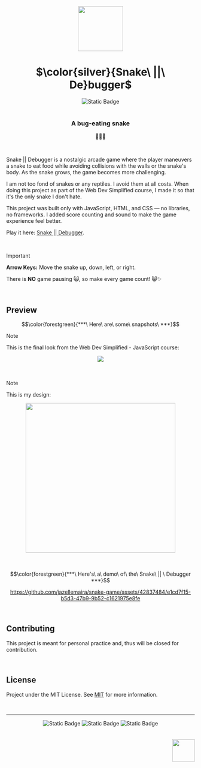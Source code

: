 <div align="center">
  <img src=https://github.com/jazellemaira/snake-game/assets/42837484/3c344db9-249c-46fa-8c80-160c8a9d943c width="120" height="120">

# $\color{silver}{Snake\ ||\ De}bugger$

 <img alt="Static Badge" src="https://img.shields.io/badge/jazellemaira-black?style=flat&label=Built%20with%20%E2%99%A5&labelColor=black&color=gray">
  <br />
  <br />

<h3>A bug-eating snake</h3>
<p> 🐞🥢🐍 </p>
<br />
</div>
<p> Snake || Debugger is a nostalgic arcade game where the player maneuvers a snake to eat food while avoiding collisions with the walls or the snake's body. As the snake grows, the game becomes more challenging.</p>

<p>I am not too fond of snakes or any reptiles. I avoid them at all costs. When doing this project as part of the Web Dev Simplified course, I made it so that it's the only snake I don't hate. </p>

<p>This project was built only with JavaScript, HTML, and CSS &mdash; no libraries, no frameworks. I added score counting and sound to make the game experience feel better.</p>

Play it here: [Snake || Debugger](https://jazellemaira.github.io/snake-game/).

<br />

> [!IMPORTANT]
> __Arrow Keys:__ Move the snake up, down, left, or right.
>
> There is __NO__ game pausing 🙀, 
> so make every game count! 😸✨

<br />

## Preview

$$\color{forestgreen}{***\ Here\ are\ some\ snapshots\ ***}$$



> [!NOTE]
> This is the final look from the Web Dev Simplified - JavaScript course:

<div align="center">
<img src="https://github.com/jazellemaira/snake-game/assets/42837484/8f3c6939-4d34-4a54-bc3e-da1e10cffbc6"">
</div>

<br />
<br />

> [!NOTE]
> This is my design:


<div align="center">
<img src="https://github.com/jazellemaira/snake-game/assets/42837484/d4319221-aa94-4dde-bb73-01a7c6eeafc3" width=400>
</div>

<br />
<br />

<div align="center">

$$\color{forestgreen}{***\ Here's\ a\ demo\ of\ the\ Snake\ || \ Debugger ***}$$

https://github.com/jazellemaira/snake-game/assets/42837484/e1cd7f15-b5d3-47b9-9b52-c1621975e8fe
</div>

<br />

## Contributing

This project is meant for personal practice and, thus will be closed for contribution.

<br />

## License

Project under the MIT License. See [MIT](https://choosealicense.com/licenses/mit/) for more information.

<br />

----

<div align="center">
 <img alt="Static Badge" src="https://img.shields.io/badge/JavaScript-black?style=flat&logo=javascript&logoColor=yellow&color=black">
 <img alt="Static Badge" src="https://img.shields.io/badge/CSS-black?style=flat&logo=CSS3&logoColor=cyan&color=black">  
  <img alt="Static Badge" src="https://img.shields.io/badge/HTML-black?style=flat&logo=HTML5&logoColor=red&color=black">
</div>

<br />
<br />

<div align="right">
  <img src=https://github.com/jazellemaira/snake-game/assets/42837484/3c344db9-249c-46fa-8c80-160c8a9d943c width="60" height="60">
</div>
